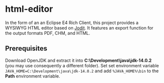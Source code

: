 # html-editor
In the form of an an Eclipse E4 Rich Client, this project provides a WYSIWYG HTML editor based on [Jodit](https://www.npmjs.com/package/jodit). It features an export function for the output formats PDF, CHM, and HTML.

## Prerequisites
Download OpenJDK and extract it into **C:\Development\java\jdk-14.0.2** (you may use consequently a different folder).
Set set environment variable `JAVA_HOME=C:\Development\java\jdk-14.0.2` and add `%JAVA_HOME%\bin` to the **Path** environment variable.
